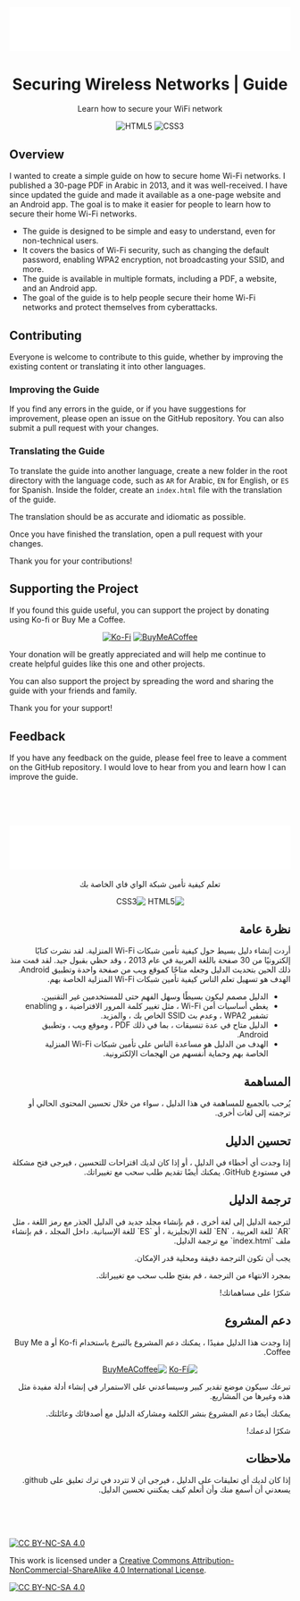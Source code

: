 <p align="center"><a href="https://mohamedation.com/securing-wifi/en/" target="_blank" rel="noopener noreferrer"><img src="images/logo/SecuringWiFi.svg?raw=true" alt="Secure WiFi logo"></a></p>
<h1 align="center">Securing Wireless Networks | Guide</h1>
<p  align="center">Learn how to secure your WiFi network</p>
<div align="center">

![HTML5](https://img.shields.io/badge/html5-%23E34F26.svg?style=for-the-badge&logo=html5&logoColor=white) ![CSS3](https://img.shields.io/badge/css3-%231572B6.svg?style=for-the-badge&logo=css3&logoColor=white)

</div>

## Overview

I wanted to create a simple guide on how to secure home Wi-Fi networks. I published a 30-page PDF in Arabic in 2013, and it was well-received. I have since updated the guide and made it available as a one-page website and an Android app. The goal is to make it easier for people to learn how to secure their home Wi-Fi networks.

- The guide is designed to be simple and easy to understand, even for non-technical users.
- It covers the basics of Wi-Fi security, such as changing the default password, enabling WPA2 encryption, not broadcasting your SSID, and more.
- The guide is available in multiple formats, including a PDF, a website, and an Android app.
- The goal of the guide is to help people secure their home Wi-Fi networks and protect themselves from cyberattacks.

## Contributing

Everyone is welcome to contribute to this guide, whether by improving the existing content or translating it into other languages.

### Improving the Guide

If you find any errors in the guide, or if you have suggestions for improvement, please open an issue on the GitHub repository. You can also submit a pull request with your changes.

### Translating the Guide

To translate the guide into another language, create a new folder in the root directory with the language code, such as `AR` for Arabic, `EN` for English, or `ES` for Spanish. Inside the folder, create an `index.html` file with the translation of the guide.

The translation should be as accurate and idiomatic as possible.

Once you have finished the translation, open a pull request with your changes.

Thank you for your contributions!

## Supporting the Project

If you found this guide useful, you can support the project by donating using Ko-fi or Buy Me a Coffee.

<div align="center">

[![Ko-Fi](https://img.shields.io/badge/Ko--fi-F16061?style=for-the-badge&logo=ko-fi&logoColor=white)](https://ko-fi.com/mohamedation) [![BuyMeACoffee](https://img.shields.io/badge/Buy%20Me%20a%20Coffee-ffdd00?style=for-the-badge&logo=buy-me-a-coffee&logoColor=black)](https://www.buymeacoffee.com/mohamedation)

</div>

Your donation will be greatly appreciated and will help me continue to create helpful guides like this one and other projects.

You can also support the project by spreading the word and sharing the guide with your friends and family.

Thank you for your support!

## Feedback

If you have any feedback on the guide, please feel free to leave a comment on the GitHub repository. I would love to hear from you and learn how I can improve the guide.

<br><br><br><div dir="rtl">

<p align="center"><a href="https://mohamedation.com/securing-wifi/ar/" target="_blank" rel="noopener noreferrer"><img src="images/logo/SecuringWiFi-ar.svg?raw=true" alt="شعار تأمين الواي فاي"></a></p>
<p  align="center">تعلم كيفية تأمين شبكة الواي فاي الخاصة بك</p>
<div align="center" text-align="center">

![HTML5](https://img.shields.io/badge/html5-%23E34F26.svg?style=for-the-badge&logo=html5&logoColor=white) ![CSS3](https://img.shields.io/badge/css3-%231572B6.svg?style=for-the-badge&logo=css3&logoColor=white)

</div>

<h2 align="right">
نظرة عامة
</h2>
<p align="right">
أردت إنشاء دليل بسيط حول كيفية تأمين شبكات Wi-Fi المنزلية. لقد نشرت كتابًا إلكترونيًا من 30 صفحة باللغة العربية في عام 2013 ، وقد حظي بقبول جيد. لقد قمت منذ ذلك الحين بتحديث الدليل وجعله متاحًا كموقع ويب من صفحة واحدة وتطبيق Android. الهدف هو تسهيل تعلم الناس كيفية تأمين شبكات Wi-Fi المنزلية الخاصة بهم.

- الدليل مصمم ليكون بسيطًا وسهل الفهم حتى للمستخدمين غير التقنيين.
- يغطي أساسيات أمن Wi-Fi ، مثل تغيير كلمة المرور الافتراضية ، و enabling تشفير WPA2 ، وعدم بث SSID الخاص بك ، والمزيد.
- الدليل متاح في عدة تنسيقات ، بما في ذلك PDF ، وموقع ويب ، وتطبيق Android.
- الهدف من الدليل هو مساعدة الناس على تأمين شبكات Wi-Fi المنزلية الخاصة بهم وحماية أنفسهم من الهجمات الإلكترونية.
</p>

<h2 align="right">
المساهمة</h2>
<p align="right">
يُرحب بالجميع للمساهمة في هذا الدليل ، سواء من خلال تحسين المحتوى الحالي أو ترجمته إلى لغات أخرى.
</p>
<h2 align="right">
تحسين الدليل</h2>
<p align="right">
إذا وجدت أي أخطاء في الدليل ، أو إذا كان لديك اقتراحات للتحسين ، فيرجى فتح مشكلة في مستودع GitHub. يمكنك أيضًا تقديم طلب سحب مع تغييراتك.
</p>
<h2 align="right">
ترجمة الدليل</h2>
<p align="right">
لترجمة الدليل إلى لغة أخرى ، قم بإنشاء مجلد جديد في الدليل الجذر مع رمز اللغة ، مثل `AR` للغة العربية ، `EN` للغة الإنجليزية ، أو `ES` للغة الإسبانية. داخل المجلد ، قم بإنشاء ملف `index.html` مع ترجمة الدليل.

يجب أن تكون الترجمة دقيقة ومحلية قدر الإمكان.

بمجرد الانتهاء من الترجمة ، قم بفتح طلب سحب مع تغييراتك.

شكرًا على مساهماتك!

</p>
<h2 align="right">
دعم المشروع</h2>
<p align="right">
إذا وجدت هذا الدليل مفيدًا ، يمكنك دعم المشروع بالتبرع باستخدام Ko-fi أو Buy Me a Coffee.
</p>
<div align="center">

[![Ko-Fi](https://img.shields.io/badge/Ko--fi-F16061?style=for-the-badge&logo=ko-fi&logoColor=white)](https://ko-fi.com/mohamedation) [![BuyMeACoffee](https://img.shields.io/badge/Buy%20Me%20a%20Coffee-ffdd00?style=for-the-badge&logo=buy-me-a-coffee&logoColor=black)](https://www.buymeacoffee.com/mohamedation)

</div>
<p align="right">
تبرعك سيكون موضع تقدير كبير وسيساعدني على الاستمرار في إنشاء أدلة مفيدة مثل هذه وغيرها من المشاريع.

يمكنك أيضًا دعم المشروع بنشر الكلمة ومشاركة الدليل مع أصدقائك وعائلتك.

شكرًا لدعمك!

</p>
<h2 align="right">
ملاحظات</h2>
<p align="right">
إذا كان لديك أي تعليقات على الدليل ، فيرجى ان لا تتردد في ترك تعليق على github. يسعدني أن أسمع منك وأن أتعلم كيف يمكنني تحسين الدليل.</p>
</div><br><br><br>

[![CC BY-NC-SA 4.0][cc-by-nc-sa-shield]][cc-by-nc-sa]

This work is licensed under a
[Creative Commons Attribution-NonCommercial-ShareAlike 4.0 International License][cc-by-nc-sa].

[![CC BY-NC-SA 4.0][cc-by-nc-sa-image]][cc-by-nc-sa]

[cc-by-nc-sa]: http://creativecommons.org/licenses/by-nc-sa/4.0/
[cc-by-nc-sa-image]: https://licensebuttons.net/l/by-nc-sa/4.0/88x31.png
[cc-by-nc-sa-shield]: https://img.shields.io/badge/License-CC%20BY--NC--SA%204.0-lightgrey.svg
